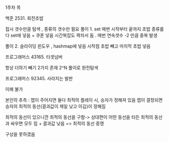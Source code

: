 
1주차 목

백준 2531. 회전초밥

접시 갯수만큼 탐색 , 종류의 갯수만 필요
풀이 1. set 매번 시작부터 끝까지 초밥 종류를 다 set에 넣음 + 쿠폰 넣음
시간복잡도 꽉차서 돔 . 매번 연속갯수 -2 만큼 중복 발생


풀이 2. 슬라이딩 윈도우 , hashmap에 넣음 
시작점 초밥 빼고 마지막 초밥 넣음

프로그래머스 43165. 타겟넘버

항상 더하기 빼기 2가지 존재
2^N 풀이로 완전탐색

프로그래머스 92345. 사라지는 발판

이해 불가

본인의 추측 : 맵이 주어지면 둘다 최적의 플레이 시, 승자가 정해져 있음
맵이 결정되면 승자의 최적의 동선(결과값이 제일 낮고 이김)이 정해짐

최적의 동선이 있으니깐 최적의 동선을 구함-> 상대편이 어떤 동선을 타든
최적의 동선과 싸우면 모두 짐 + 결과값 낮음 => 최적의 동선 증명

구상을 못하겠음

